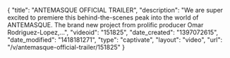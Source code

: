 {
    "title": "ANTEMASQUE OFFICIAL TRAILER",
    "description": "We are super excited to premiere this behind-the-scenes peak into the world of ANTEMASQUE. The brand new project from prolific producer Omar Rodriguez-Lopez,...",
    "videoid": "151825",
    "date_created": "1397072615",
    "date_modified": "1418181271",
    "type": "captivate",
    "layout": "video",
    "url": "\/v\/antemasque-official-trailer\/151825"
}